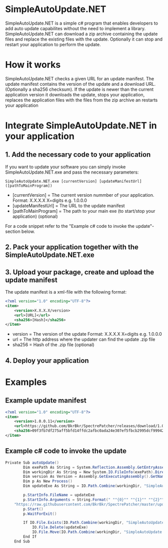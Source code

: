 # SimpleAutoUpdate.NET
SimpleAutoUpdate.NET is a simple c# program that enables developers to add auto update capabilites without the need to implement a library. SimpleAutoUpdate.NET can download a zip archive containing the update files and replace the existing files with the update. Optionally it can stop and restart your application to perform the update.

# How it works
SimpleAutoUpdate.NET checks a given URL for an update manifest. The update manifest contains the version of the update and a download URL. (Optionally a sha256 checksum). If the update is newer than the current application version it downloads the update, stops your application, replaces the application files with the files from the zip archive an restarts your application

# Integrate SimpleAutoUpdate.NET in your application

## 1. Add the necessary code to your application
If you want to update your software you can simply invoke SimpleAutoUpdate.NET.exe and pass the necessary parameters:

```console
SimpleAutoUpdate.NET.exe [currentVersion] [updateManifestUrl] ([pathToMainProgram])
```

* \[currentVersion] = The current version nummber of your application. Format: X.X.X.X X=digits e.g. 1.0.0.0
* \[updateManifestUrl] = The URL to the update manifest
* \[pathToMainProgram] = The path to your main exe (to start/stop your application) (optional)

For a code snippet refer to the "Example c# code to invoke the update"-section below.

## 2. Pack your application together with the SimpleAutoUpdate.NET.exe

## 3. Upload your package, create and upload the update manifest
The update manifest is a xml-file with the following format:

```xml
<?xml version="1.0" encoding="UTF-8"?>
<item>
    <version>X.X.X.X/version>
    <url>[URL]</url>
    <sha256>[Hash]</sha256>
</item>
```

* version = The version of the update Format: X.X.X.X X=digits e.g. 1.0.0.0
* url = The http address where the updater can find the update .zip file
* sha256 = Hash of the .zip file (optional)

## 4. Deploy your application

# Examples

## Example update manifest
```xml
<?xml version="1.0" encoding="UTF-8"?>
<item>
    <version>1.0.0.11</version>
    <url>https://github.com/BkrBkr/SpectrePatcher/releases/download/1.0.0.11/SpectrePatcher.zip</url>
    <sha256>09f3fb7df275aff5bfd14ffdc2afbc0ada24e307ef5fbcb2995dcf999423fac9</sha256>
</item>
```

## Example c# code to invoke the update

```c#
Private Sub autoUpdate()
        Dim exePath As String = System.Reflection.Assembly.GetEntryAssembly().Location
        Dim workingDir As String = New System.IO.FileInfo(exePath).Directory.FullName
        Dim version As Version = Assembly.GetExecutingAssembly().GetName().Version
        Dim p As New Process()
        Dim updateExe As String = IO.Path.Combine(workingDir, "SimpleAutoUpdate.NET.exe")

        p.StartInfo.FileName = updateExe
        p.StartInfo.Arguments = String.Format(" ""{0}"" ""{1}"" ""{2}"" ", version.ToString(),         
	"https://raw.githubusercontent.com/BkrBkr/SpectrePatcher/master/update.xml", exePath)
        p.Start()
        p.WaitForExit()

        If IO.File.Exists(IO.Path.Combine(workingDir, "SimpleAutoUpdate.NET.exe.update")) Then
            IO.File.Delete(updateExe)
            IO.File.Move(IO.Path.Combine(workingDir, "SimpleAutoUpdate.NET.exe.update"), updateExe)
        End If
    End Sub
```
